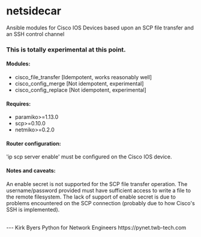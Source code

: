 # netsidecar
Ansible modules for Cisco IOS Devices based upon an SCP file transfer and an SSH control channel

### This is totally experimental at this point.
  
#### Modules:
* cisco_file_transfer     [Idempotent, works reasonably well]  
* cisco_config_merge      [Not idempotent, experimental]  
* cisco_config_replace    [Not idempotent, experimental]  

#### Requires:
* paramiko>=1.13.0  
* scp>=0.10.0  
* netmiko>=0.2.0  

#### Router configuration:
'ip scp server enable' must be configured on the Cisco IOS device.  

#### Notes and caveats:
An enable secret is not supported for the SCP file transfer operation. The username/password 
provided must have sufficient access to write a file to the remote filesystem. The lack of support 
of enable secret is due to problems encountered on the SCP connection (probably due to how Cisco's 
SSH is implemented).


<br>
---   
Kirk Byers  
Python for Network Engineers  
https://pynet.twb-tech.com  
